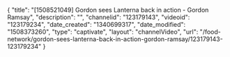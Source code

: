 {
    "title": "[1508521049] Gordon sees Lanterna back in action - Gordon Ramsay",
    "description": "",
    "channelid": "123179143",
    "videoid": "123179234",
    "date_created": "1340699317",
    "date_modified": "1508373260",
    "type": "captivate",
    "layout": "channelVideo",
    "url": "\/food-network\/gordon-sees-lanterna-back-in-action-gordon-ramsay\/123179143-123179234"
}